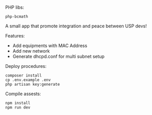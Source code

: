 PHP libs:

    php-bcmath

A small app that promote integration and peace between USP devs!

Features:
 - Add equipments with MAC Address 
 - Add new network
 - Generate dhcpd.conf for multi subnet setup

Deploy procedures:
 
    composer install
    cp .env.example .env
    php artisan key:generate

Compile assests:

    npm install  
    npm run dev
